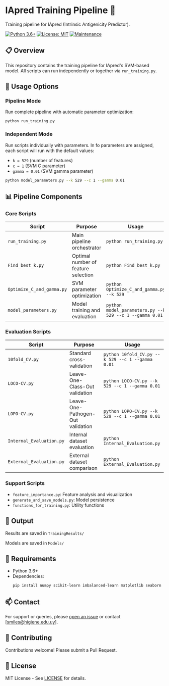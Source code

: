 # IApred Training Pipeline 🧬

Training pipeline for IApred (Intrinsic Antigenicity Predictor).

[![Python 3.6+](https://img.shields.io/badge/python-3.6+-blue.svg)](https://www.python.org/downloads/)
[![License: MIT](https://img.shields.io/badge/License-MIT-yellow.svg)](https://opensource.org/licenses/MIT)
[![Maintenance](https://img.shields.io/badge/Maintained%3F-yes-green.svg)](https://github.com/username/IApred/graphs/commit-activity)

## 📋 Overview

This repository contains the training pipeline for IApred's SVM-based model. All scripts can run independently or together via `run_training.py`.

## 🚀 Usage Options

### Pipeline Mode
Run complete pipeline with automatic parameter optimization:
```bash
python run_training.py
```

### Independent Mode
Run scripts individually with parameters. In fo parameters are assigned, each script will run with the default values:
- `k = 529` (number of features)
- `c = 1` (SVM C parameter) 
- `gamma = 0.01` (SVM gamma parameter)

```bash
python model_parameters.py --k 529 --c 1 --gamma 0.01
```

## 📊 Pipeline Components

### Core Scripts

| Script | Purpose | Usage |
|--------|---------|--------|
| `run_training.py` | Main pipeline orchestrator | `python run_training.py` |
| `Find_best_k.py` | Optimal number of feature selection | `python Find_best_k.py` |
| `Optimize_C_and_gamma.py` | SVM parameter optimization | `python Optimize_C_and_gamma.py --k 529` |
| `model_parameters.py` | Model training and evaluation | `python model_parameters.py --k 529 --c 1 --gamma 0.01` |

### Evaluation Scripts

| Script | Purpose | Usage |
|--------|---------|--------|
| `10fold_CV.py` | Standard cross-validation | `python 10fold_CV.py --k 529 --c 1 --gamma 0.01` |
| `LOCO-CV.py` | Leave-One-Class-Out validation | `python LOCO-CV.py --k 529 --c 1 --gamma 0.01` |
| `LOPO-CV.py` | Leave-One-Pathogen-Out validation | `python LOPO-CV.py --k 529 --c 1 --gamma 0.01` |
| `Internal_Evaluation.py` | Internal dataset evaluation | `python Internal_Evaluation.py` |
| `External_Evaluation.py` | External dataset comparison | `python External_Evaluation.py` |

### Support Scripts
- `feature_importance.py`: Feature analysis and visualization
- `generate_and_save_models.py`: Model persistence
- `functions_for_training.py`: Utility functions

## 📂 Output

Results are saved in `TrainingResults/`

Models are saved in `Models/`


## 📝 Requirements

- Python 3.6+
- Dependencies:
  ```bash
  pip install numpy scikit-learn imbalanced-learn matplotlib seaborn biopython joblib pandas scipy
  ```

## 📫 Contact

For support or queries, please [open an issue](https://github.com/sebamiles/IApred/issues) or contact [smiles@higiene.edu.uy].

## 🤝 Contributing

Contributions welcome! Please submit a Pull Request.

## 📜 License

MIT License - See [LICENSE](LICENSE) for details.
